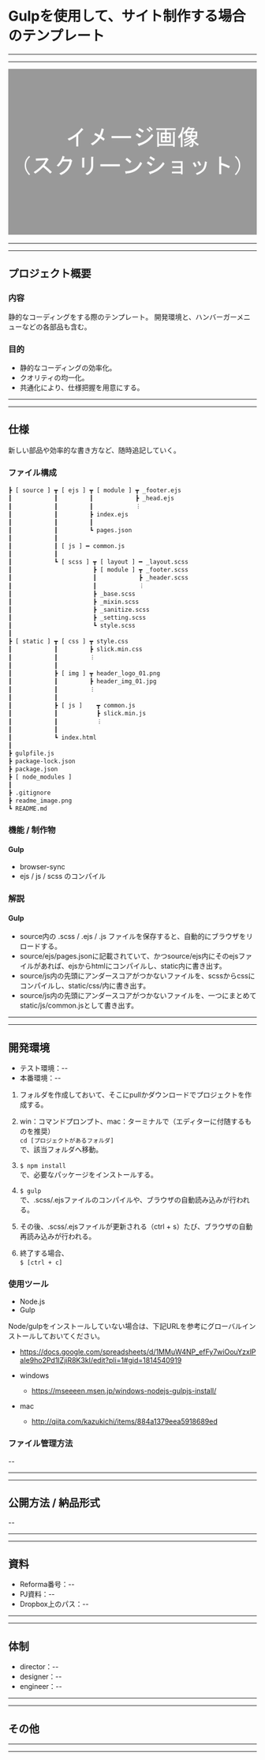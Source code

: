 # Gulpを使用して、サイト制作する場合のテンプレート

---

---

![イメージ画像](readme_image.png)

---

---

## **プロジェクト概要**
### **内容**
静的なコーディングをする際のテンプレート。
開発環境と、ハンバーガーメニューなどの各部品も含む。
### **目的**
* 静的なコーディングの効率化。
* クオリティの均一化。
* 共通化により、仕様把握を用意にする。

---

---

## **仕様**
新しい部品や効率的な書き方など、随時追記していく。
### **ファイル構成**
```
┣ [ source ] ┳ [ ejs ] ┳ [ module ] ┳ _footer.ejs
┃            ┃         ┃            ┣ _head.ejs
┃            ┃         ┃            ︙
┃            ┃         ┣ index.ejs
┃            ┃         ┃
┃            ┃         ┗ pages.json
┃            ┃
┃            ┃ [ js ] ━ common.js
┃            ┃
┃            ┗ [ scss ] ┳ [ layout ] ━ _layout.scss
┃                       ┣ [ module ] ┳ _footer.scss
┃                       ┃            ┣ _header.scss
┃                       ┃            ︙
┃                       ┣ _base.scss
┃                       ┣ _mixin.scss
┃                       ┣ _sanitize.scss
┃                       ┣ _setting.scss
┃                       ┗ style.scss
┃
┣ [ static ] ┳ [ css ] ┳ style.css
┃            ┃         ┣ slick.min.css
┃            ┃         ︙
┃            ┃
┃            ┣ [ img ] ┳ header_logo_01.png
┃            ┃         ┣ header_img_01.jpg
┃            ┃         ︙
┃            ┃
┃            ┣ [ js ]    ┳ common.js
┃            ┃           ┣ slick.min.js
┃            ┃           ︙
┃            ┃
┃            ┗ index.html
┃
┣ gulpfile.js
┣ package-lock.json
┣ package.json
┣ [ node_modules ]
┃
┣ .gitignore
┣ readme_image.png
┗ README.md
```
### **機能 / 制作物**
#### **Gulp**
* browser-sync
* ejs / js / scss のコンパイル

### **解説**
#### **Gulp**
* source内の .scss / .ejs / .js ファイルを保存すると、自動的にブラウザをリロードする。
* source/ejs/pages.jsonに記載されていて、かつsource/ejs内にそのejsファイルがあれば、ejsからhtmlにコンパイルし、static内に書き出す。
* source/js内の先頭にアンダースコアがつかないファイルを、scssからcssにコンパイルし、static/css/内に書き出す。
* source/js内の先頭にアンダースコアがつかないファイルを、一つにまとめてstatic/js/common.jsとして書き出す。

---

---

## **開発環境**
* テスト環境：--  
* 本番環境：--  

1. フォルダを作成しておいて、そこにpullかダウンロードでプロジェクトを作成する。

2. win：コマンドプロンプト、mac：ターミナルで（エディターに付随するものを推奨）  
`cd [プロジェクトがあるフォルダ]`  
で、該当フォルダへ移動。

3. `$ npm install`  
で、必要なパッケージをインストールする。

4. `$ gulp`  
で、.scss/.ejsファイルのコンパイルや、ブラウザの自動読み込みが行われる。

5. その後、.scss/.ejsファイルが更新される（ctrl + s）たび、ブラウザの自動再読み込みが行われる。

6. 終了する場合、  
`$ [ctrl + c]`


### **使用ツール**
* Node.js
* Gulp

Node/gulpをインストールしていない場合は、下記URLを参考にグローバルインストールしておいてください。  

* https://docs.google.com/spreadsheets/d/1MMuW4NP_efFy7wiOouYzxlPaIe9ho2Pd1IZjiR8K3kI/edit?pli=1#gid=1814540919
* windows
	* https://mseeeen.msen.jp/windows-nodejs-gulpjs-install/

* mac
	* http://qiita.com/kazukichi/items/884a1379eea5918689ed



### **ファイル管理方法**
--

---

---

## **公開方法 / 納品形式**
--

---

---

## **資料**
* Reforma番号：--
* PJ資料：--
* Dropbox上のパス：--

---

---

## **体制**
* director：--
* designer：--
* engineer：--

---

---

## **その他**

---

---

